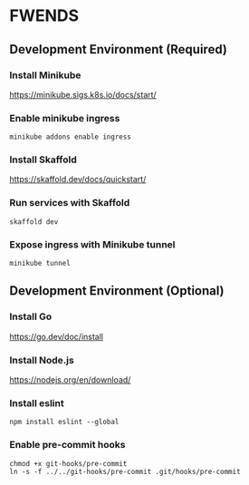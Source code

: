 # FWENDS

## Development Environment (Required)

### Install Minikube

https://minikube.sigs.k8s.io/docs/start/

### Enable minikube ingress

```shell
minikube addons enable ingress
```

### Install Skaffold

https://skaffold.dev/docs/quickstart/

### Run services with Skaffold

```shell
skaffold dev
```

### Expose ingress with Minikube tunnel

```shell
minikube tunnel
```

## Development Environment (Optional)

### Install Go

https://go.dev/doc/install

### Install Node.js

https://nodejs.org/en/download/

### Install eslint

```shell
npm install eslint --global
```

### Enable pre-commit hooks

```shell
chmod +x git-hooks/pre-commit
ln -s -f ../../git-hooks/pre-commit .git/hooks/pre-commit
```
